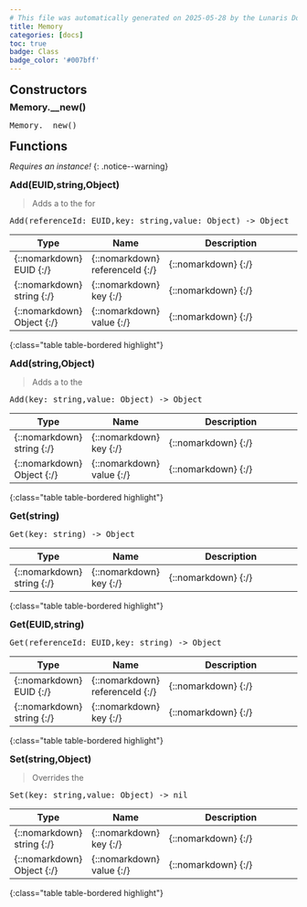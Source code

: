 ```yaml
---
# This file was automatically generated on 2025-05-28 by the Lunaris Documentation Generator
title: Memory
categories: [docs]
toc: true
badge: Class
badge_color: '#007bff'
---
```

<style>
h2 {
    margin-top: 1rem;
    margin-bottom: 0.5rem;
    padding: 0;
}

h3 {
    margin-top: 0.25rem;
    margin-bottom: 0.25rem;
}

.notice--warning {
    margin-top: 0.25rem !important;
    margin-bottom: 1rem !important;
}
table {width: 100%; }
td {width: 1px; }
td:last-child {width: 100%; }
#main {max-width: 1500px !important;}
</style>
            


## Constructors
### Memory.__new()
<div class ="highlighter-rouge">
<div class ="highlight">
<pre class ="highlight">
<span class='nf'>Memory.__new</span>()
</pre>
</div>
</div>

## Functions
*Requires an instance!*
{: .notice--warning}

### Add(EUID,string,Object)
> Adds a to the for
<div class ="highlighter-rouge">
<div class ="highlight">
<pre class ="highlight">
<span class='nf'>Add</span>(<span class='o'>referenceId</span>: <span class='kt'>EUID</span>,<span class='o'>key</span>: <span class='kt'>string</span>,<span class='o'>value</span>: <span class='kt'>Object</span>) -> <span class='kt'>Object</span>
</pre>
</div>
</div>

| Type | Name | Description
| --- | --- | --- |
| {::nomarkdown} <span class='kt'>EUID</span> {:/} | {::nomarkdown} <span class='o'>referenceId</span> {:/} | {::nomarkdown} <span class='c'></span> {:/} |
| {::nomarkdown} <span class='kt'>string</span> {:/} | {::nomarkdown} <span class='o'>key</span> {:/} | {::nomarkdown} <span class='c'></span> {:/} |
| {::nomarkdown} <span class='kt'>Object</span> {:/} | {::nomarkdown} <span class='o'>value</span> {:/} | {::nomarkdown} <span class='c'></span> {:/} |
{:class="table table-bordered highlight"}

### Add(string,Object)
> Adds a to the
<div class ="highlighter-rouge">
<div class ="highlight">
<pre class ="highlight">
<span class='nf'>Add</span>(<span class='o'>key</span>: <span class='kt'>string</span>,<span class='o'>value</span>: <span class='kt'>Object</span>) -> <span class='kt'>Object</span>
</pre>
</div>
</div>

| Type | Name | Description
| --- | --- | --- |
| {::nomarkdown} <span class='kt'>string</span> {:/} | {::nomarkdown} <span class='o'>key</span> {:/} | {::nomarkdown} <span class='c'></span> {:/} |
| {::nomarkdown} <span class='kt'>Object</span> {:/} | {::nomarkdown} <span class='o'>value</span> {:/} | {::nomarkdown} <span class='c'></span> {:/} |
{:class="table table-bordered highlight"}

### Get(string)
<div class ="highlighter-rouge">
<div class ="highlight">
<pre class ="highlight">
<span class='nf'>Get</span>(<span class='o'>key</span>: <span class='kt'>string</span>) -> <span class='kt'>Object</span>
</pre>
</div>
</div>

| Type | Name | Description
| --- | --- | --- |
| {::nomarkdown} <span class='kt'>string</span> {:/} | {::nomarkdown} <span class='o'>key</span> {:/} | {::nomarkdown} <span class='c'></span> {:/} |
{:class="table table-bordered highlight"}

### Get(EUID,string)
<div class ="highlighter-rouge">
<div class ="highlight">
<pre class ="highlight">
<span class='nf'>Get</span>(<span class='o'>referenceId</span>: <span class='kt'>EUID</span>,<span class='o'>key</span>: <span class='kt'>string</span>) -> <span class='kt'>Object</span>
</pre>
</div>
</div>

| Type | Name | Description
| --- | --- | --- |
| {::nomarkdown} <span class='kt'>EUID</span> {:/} | {::nomarkdown} <span class='o'>referenceId</span> {:/} | {::nomarkdown} <span class='c'></span> {:/} |
| {::nomarkdown} <span class='kt'>string</span> {:/} | {::nomarkdown} <span class='o'>key</span> {:/} | {::nomarkdown} <span class='c'></span> {:/} |
{:class="table table-bordered highlight"}

### Set(string,Object)
> Overrides the
<div class ="highlighter-rouge">
<div class ="highlight">
<pre class ="highlight">
<span class='nf'>Set</span>(<span class='o'>key</span>: <span class='kt'>string</span>,<span class='o'>value</span>: <span class='kt'>Object</span>) -> <span class='kt'>nil</span>
</pre>
</div>
</div>

| Type | Name | Description
| --- | --- | --- |
| {::nomarkdown} <span class='kt'>string</span> {:/} | {::nomarkdown} <span class='o'>key</span> {:/} | {::nomarkdown} <span class='c'></span> {:/} |
| {::nomarkdown} <span class='kt'>Object</span> {:/} | {::nomarkdown} <span class='o'>value</span> {:/} | {::nomarkdown} <span class='c'></span> {:/} |
{:class="table table-bordered highlight"}

